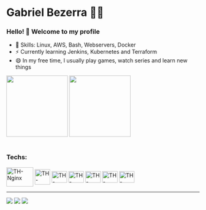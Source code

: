 # Gabriel Bezerra :man_technologist:

### Hello! 👋 Welcome to my profile

 - 📌 Skills: Linux, AWS, Bash, Webservers, Docker 
 - ⚡ Currently learning Jenkins, Kubernetes and Terraform
 - 😄 In my free time, I usually play games, watch series and learn new things

<div style="display: inline_block">
<img height="160em" src="https://github-readme-stats.vercel.app/api?username=gabbezerra&show_icons=true&theme=dark"/>
<img height="160em" src="https://github-readme-stats.vercel.app/api/top-langs/?username=gabbezerra&layout=compact&langs_count=16&theme=dark" />
</div>

 <div style="display: inline_block"><br>
    <h3>Techs:</h3>
  <img align="center" alt="TH-Nginx" height="50" width="70" src="https://thiagoalexandria.com.br/assets/img/nginx-logo.png">
  <img align="center" alt="TH-Apache" height="40" width="40" src="https://thiagoalexandria.com.br/assets/img/apache-logo.png">
  <img align="center" alt="TH-Bash" height="30" width="40" src="https://thiagoalexandria.com.br/assets/img/bash-logo.png">
  <img align="center" alt="TH-Terraform" height="30" width="40" src="https://thiagoalexandria.com.br/assets/img/terraform-logo.png">
  <img align="center" alt="TH-Jenkins" height="30" width="40" src="https://thiagoalexandria.com.br/assets/img/jenkins-logo.png">
  <img align="center" alt="TH-Docker" height="30" width="40" src="https://thiagoalexandria.com.br/assets/img/docker-logo.png">
  <img align="center" alt="TH-Kubernetes" height="30" width="40" src="https://www.logo.wine/a/logo/Kubernetes/Kubernetes-Logo.wine.svg">
</div>

 ---

<div> 
  <a href="https://instagram.com/gabbezerra" target="_blank"><img src="https://img.shields.io/badge/-Instagram-%23E4405F?style=for-the-badge&logo=instagram&logoColor=white" target="_blank"></a>
  <a href = "mailto: gabrielbl258@gmail.com"><img src="https://img.shields.io/badge/-Gmail-%23333?style=for-the-badge&logo=gmail&logoColor=white" target="_blank"></a>
  <a href="https://www.linkedin.com/in/gabriel-bezerra-19744479" target="_blank"><img src="https://img.shields.io/badge/-LinkedIn-%230077B5?style=for-the-badge&logo=linkedin&logoColor=white" target="_blank"></a> 
</div>